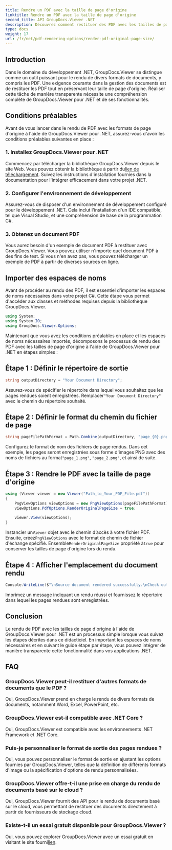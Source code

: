 ```yaml
---
title: Rendre un PDF avec la taille de page d'origine
linktitle: Rendre un PDF avec la taille de page d'origine
second_title: API GroupDocs.Viewer .NET
description: Découvrez comment restituer des PDF avec les tailles de page d'origine à l'aide de GroupDocs.Viewer pour .NET. Suivez notre guide étape par étape et intégrez cette fonctionnalité de manière transparente.
type: docs
weight: 17
url: /fr/net/pdf-rendering-options/render-pdf-original-page-size/
---
```

## Introduction
Dans le domaine du développement .NET, GroupDocs.Viewer se distingue comme un outil puissant pour le rendu de divers formats de documents, y compris les PDF. Une exigence courante dans la gestion des documents est de restituer les PDF tout en préservant leur taille de page d'origine. Réaliser cette tâche de manière transparente nécessite une compréhension complète de GroupDocs.Viewer pour .NET et de ses fonctionnalités.
## Conditions préalables
Avant de vous lancer dans le rendu de PDF avec les formats de page d'origine à l'aide de GroupDocs.Viewer pour .NET, assurez-vous d'avoir les conditions préalables suivantes en place :
### 1. Installez GroupDocs.Viewer pour .NET
 Commencez par télécharger la bibliothèque GroupDocs.Viewer depuis le site Web. Vous pouvez obtenir la bibliothèque à partir du[lien de téléchargement](https://releases.groupdocs.com/viewer/net/). Suivez les instructions d'installation fournies dans la documentation pour l'intégrer efficacement dans votre projet .NET.
### 2. Configurer l'environnement de développement
Assurez-vous de disposer d'un environnement de développement configuré pour le développement .NET. Cela inclut l'installation d'un IDE compatible, tel que Visual Studio, et une compréhension de base de la programmation C#.
### 3. Obtenez un document PDF
Vous aurez besoin d'un exemple de document PDF à restituer avec GroupDocs.Viewer. Vous pouvez utiliser n'importe quel document PDF à des fins de test. Si vous n'en avez pas, vous pouvez télécharger un exemple de PDF à partir de diverses sources en ligne.

## Importer des espaces de noms
Avant de procéder au rendu des PDF, il est essentiel d'importer les espaces de noms nécessaires dans votre projet C#. Cette étape vous permet d'accéder aux classes et méthodes requises depuis la bibliothèque GroupDocs.Viewer.

```csharp
using System;
using System.IO;
using GroupDocs.Viewer.Options;
```

Maintenant que vous avez les conditions préalables en place et les espaces de noms nécessaires importés, décomposons le processus de rendu des PDF avec les tailles de page d'origine à l'aide de GroupDocs.Viewer pour .NET en étapes simples :
## Étape 1 : Définir le répertoire de sortie
```csharp
string outputDirectory = "Your Document Directory";
```
 Assurez-vous de spécifier le répertoire dans lequel vous souhaitez que les pages rendues soient enregistrées. Remplacer`"Your Document Directory"` avec le chemin du répertoire souhaité.
## Étape 2 : Définir le format du chemin du fichier de page
```csharp
string pageFilePathFormat = Path.Combine(outputDirectory, "page_{0}.png");
```
Configurez le format de nom des fichiers de page rendus. Dans cet exemple, les pages seront enregistrées sous forme d'images PNG avec des noms de fichiers au format`"page_1.png"`, `"page_2.png"`, et ainsi de suite.
## Étape 3 : Rendre le PDF avec la taille de page d'origine
```csharp
using (Viewer viewer = new Viewer("Path_to_Your_PDF_File.pdf"))
{
    PngViewOptions viewOptions = new PngViewOptions(pageFilePathFormat);
    viewOptions.PdfOptions.RenderOriginalPageSize = true;
    
    viewer.View(viewOptions);
}
```
 Instancier un`Viewer` objet avec le chemin d’accès à votre fichier PDF. Ensuite, créez`PngViewOptions` avec le format de chemin de fichier d'échange spécifié. Ensemble`RenderOriginalPageSize` propriété à`true` pour conserver les tailles de page d'origine lors du rendu.
## Étape 4 : Afficher l'emplacement du document rendu
```csharp
Console.WriteLine($"\nSource document rendered successfully.\nCheck output in {outputDirectory}.");
```
Imprimez un message indiquant un rendu réussi et fournissez le répertoire dans lequel les pages rendues sont enregistrées.

## Conclusion
Le rendu de PDF avec les tailles de page d'origine à l'aide de GroupDocs.Viewer pour .NET est un processus simple lorsque vous suivez les étapes décrites dans ce didacticiel. En important les espaces de noms nécessaires et en suivant le guide étape par étape, vous pouvez intégrer de manière transparente cette fonctionnalité dans vos applications .NET.
## FAQ
### GroupDocs.Viewer peut-il restituer d'autres formats de documents que le PDF ?
Oui, GroupDocs.Viewer prend en charge le rendu de divers formats de documents, notamment Word, Excel, PowerPoint, etc.
### GroupDocs.Viewer est-il compatible avec .NET Core ?
Oui, GroupDocs.Viewer est compatible avec les environnements .NET Framework et .NET Core.
### Puis-je personnaliser le format de sortie des pages rendues ?
Oui, vous pouvez personnaliser le format de sortie en ajustant les options fournies par GroupDocs.Viewer, telles que la définition de différents formats d'image ou la spécification d'options de rendu personnalisées.
### GroupDocs.Viewer offre-t-il une prise en charge du rendu de documents basé sur le cloud ?
Oui, GroupDocs.Viewer fournit des API pour le rendu de documents basé sur le cloud, vous permettant de restituer des documents directement à partir de fournisseurs de stockage cloud.
### Existe-t-il un essai gratuit disponible pour GroupDocs.Viewer ?
 Oui, vous pouvez explorer GroupDocs.Viewer avec un essai gratuit en visitant le site fourni[lien](https://releases.groupdocs.com/).